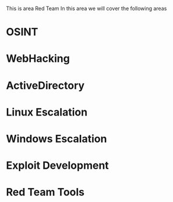 This is area Red Team
In this area we will cover the following areas

# OSINT
# WebHacking
# ActiveDirectory
# Linux Escalation
# Windows Escalation
# Exploit Development
# Red Team Tools
